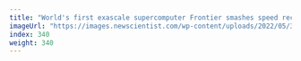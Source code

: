 ```yaml
---
title: "World's first exascale supercomputer Frontier smashes speed records"
imageUrl: "https://images.newscientist.com/wp-content/uploads/2022/05/31104903/SEI_107324695.jpg?width=600"
index: 340
weight: 340
---
```

